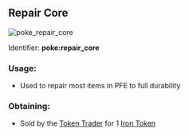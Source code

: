 ## Repair Core
![poke_repair_core](https://github.com/ItsMePok/PFE/assets/136857747/f15d8501-f297-4a77-b6de-3681297cdb09)

Identifier: **poke:repair_core**

### Usage:
 * Used to repair most items in PFE to full durability

### Obtaining:
 * Sold by the [Token Trader](https://github.com/ItsMePok/PFE/wiki/Token-Trader) for 1 [Iron Token](https://github.com/ItsMePok/PFE/wiki/Iron-Token)

